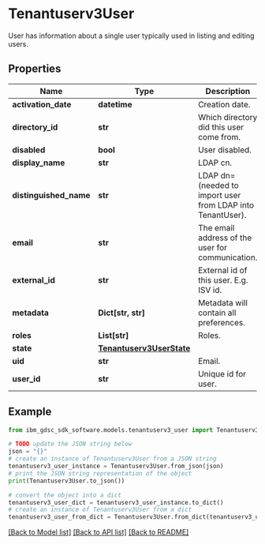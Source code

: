 # Tenantuserv3User

User has information about a single user typically used in listing and editing users.

## Properties

Name | Type | Description | Notes
------------ | ------------- | ------------- | -------------
**activation_date** | **datetime** | Creation date. | [optional] 
**directory_id** | **str** | Which directory did this user come from. | [optional] 
**disabled** | **bool** | User disabled. | [optional] 
**display_name** | **str** | LDAP cn. | [optional] 
**distinguished_name** | **str** | LDAP dn&#x3D;  (needed to import user from LDAP into TenantUser). | [optional] 
**email** | **str** | The email address of the user for communication. | [optional] 
**external_id** | **str** | External id of this user. E.g. ISV id. | [optional] 
**metadata** | **Dict[str, str]** | Metadata will contain all preferences. | [optional] 
**roles** | **List[str]** | Roles. | [optional] 
**state** | [**Tenantuserv3UserState**](Tenantuserv3UserState.md) |  | [optional] 
**uid** | **str** | Email. | [optional] 
**user_id** | **str** | Unique id for user. | [optional] 

## Example

```python
from ibm_gdsc_sdk_software.models.tenantuserv3_user import Tenantuserv3User

# TODO update the JSON string below
json = "{}"
# create an instance of Tenantuserv3User from a JSON string
tenantuserv3_user_instance = Tenantuserv3User.from_json(json)
# print the JSON string representation of the object
print(Tenantuserv3User.to_json())

# convert the object into a dict
tenantuserv3_user_dict = tenantuserv3_user_instance.to_dict()
# create an instance of Tenantuserv3User from a dict
tenantuserv3_user_from_dict = Tenantuserv3User.from_dict(tenantuserv3_user_dict)
```
[[Back to Model list]](../README.md#documentation-for-models) [[Back to API list]](../README.md#documentation-for-api-endpoints) [[Back to README]](../README.md)


